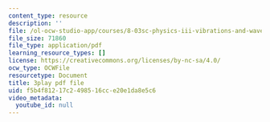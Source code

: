 ```yaml
---
content_type: resource
description: ''
file: /ol-ocw-studio-app/courses/8-03sc-physics-iii-vibrations-and-waves-fall-2016/f5b4f81217c2498516cce20e1da8e5c6_Roj7FVjl-gw.pdf
file_size: 71860
file_type: application/pdf
learning_resource_types: []
license: https://creativecommons.org/licenses/by-nc-sa/4.0/
ocw_type: OCWFile
resourcetype: Document
title: 3play pdf file
uid: f5b4f812-17c2-4985-16cc-e20e1da8e5c6
video_metadata:
  youtube_id: null
---
```

